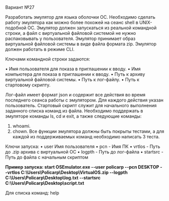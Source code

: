 Вариант №27

Разработать эмулятор для языка оболочки ОС. Необходимо сделать работу
эмулятора как можно более похожей на сеанс shell в UNIX-подобной ОС.
Эмулятор должен запускаться из реальной командной строки, а файл с
виртуальной файловой системой не нужно распаковывать у пользователя.
Эмулятор принимает образ виртуальной файловой системы в виде файла формата
zip. Эмулятор должен работать в режиме CLI.

Ключами командной строки задаются:

• Имя пользователя для показа в приглашении к вводу.
• Имя компьютера для показа в приглашении к вводу.
• Путь к архиву виртуальной файловой системы.
• Путь к лог-файлу.
• Путь к стартовому скрипту.

Лог-файл имеет формат json и содержит все действия во время последнего
сеанса работы с эмулятором. Для каждого действия указан пользователь.
Стартовый скрипт служит для начального выполнения заданного списка
команд из файла.
Необходимо поддержать в эмуляторе команды ls, cd и exit, а также
следующие команды:

1. whoami.
2. chown. 
Все функции эмулятора должны быть покрыты тестами, а для каждой из
поддерживаемых команд необходимо написать 3 теста.

Ключи запуска:
• user Имя пользователя
• pcn - Имя ПК
• vrtlos - Путь до .zip архива с виртуальной ОС
• logpth - Путь до лог-файла
• startsrc - Путь до файла с начальным скриптом


<strong>Пример запуска: start OSEmulator.exe --user policarp --pcn DESKTOP --vrtlos C:\\Users\\Policarp\\Desktop\\VirtualOS.zip --logpth C:\\Users\\Policarp\\Desktop\\log.txt --startsrc C:\\Users\\Policarp\\Desktop\\script.txt</strong>

Для списка команд: help
